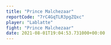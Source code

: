 ```yaml
---
title: "Prince Malchezaar"
reportCode: "7rC4GqTLR3pgZQxc"
player: "Lablatte"
fight: "Prince Malchezaar"
date: 2021-08-01T19:04:53.731000+00:00
---
```

